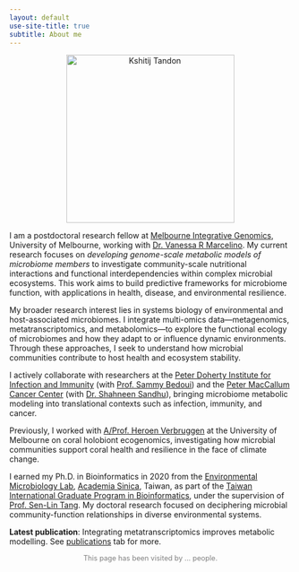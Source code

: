 ```yaml
---
layout: default
use-site-title: true
subtitle: About me
---
```

<p align="center">
  <img src="/img/kshitijtandon.jpg" alt="Kshitij Tandon" height="300px">
</p>


<script>
  document.addEventListener("DOMContentLoaded", function() {
    fetch('https://api.countapi.xyz/hit/kshitijtandon.github.io/about/visits')
      .then(response => response.json())
      .then(data => {
        document.getElementById('visit-count').textContent = data.value;
      })
      .catch(error => {
        console.error('Count API error:', error);
        document.getElementById('visit-count').textContent = 'N/A';
      });
  });
</script>

I am a postdoctoral research fellow at [Melbourne Integrative Genomics](https://sites.research.unimelb.edu.au/integrative-genomics), University of Melbourne, working with [Dr. Vanessa R Marcelino](https://www.hologenomics.org/). My current research focuses on *developing genome-scale metabolic models of microbiome members* to investigate community-scale nutritional interactions and functional interdependencies within complex microbial ecosystems. This work aims to build predictive frameworks for microbiome function, with applications in health, disease, and environmental resilience.

My broader research interest lies in systems biology of environmental and host-associated microbiomes. I integrate multi-omics data—metagenomics, metatranscriptomics, and metabolomics—to explore the functional ecology of microbiomes and how they adapt to or influence dynamic environments. Through these approaches, I seek to understand how microbial communities contribute to host health and ecosystem stability.

I actively collaborate with researchers at the [Peter Doherty Institute for Infection and Immunity](https://www.doherty.edu.au) (with [Prof. Sammy Bedoui](https://www.doherty.edu.au/people/sammy_bedoui)) and the [Peter MacCallum Cancer Center](https://www.petermac.org) (with [Dr. Shahneen Sandhu](https://www.petermac.org/expert-finder/details/shahneen-sandhu)), bringing microbiome metabolic modeling into translational contexts such as infection, immunity, and cancer.

Previously, I worked with [A/Prof. Heroen Verbruggen](https://hverbruggen.github.io//) at the University of Melbourne on coral holobiont ecogenomics, investigating how microbial communities support coral health and resilience in the face of climate change.

I earned my Ph.D. in Bioinformatics in 2020 from the [Environmental Microbiology Lab](https://sltang.biodiv.tw/index.php), [Academia Sinica](https://www.sinica.edu.tw/en), Taiwan, as part of the [Taiwan International Graduate Program in Bioinformatics](https://idv.sinica.edu.tw/tigpbio/index.html), under the supervision of [Prof. Sen-Lin Tang](https://sltang.biodiv.tw). My doctoral research focused on deciphering microbial community-function relationships in diverse environmental systems.

**Latest publication**: Integrating metatranscriptomics improves metabolic modelling. See [publications](https://kshitijtandon.github.io/publications/) tab for more.

<p align="center" style="font-size: 0.9em; color: gray;">
  This page has been visited by <span id="visit-count">...</span> people.
</p>

